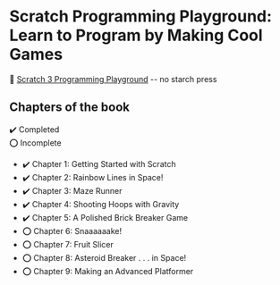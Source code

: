 # Scratch Programming Playground: Learn to Program by Making Cool Games

:link: [Scratch 3 Programming Playground](https://nostarch.com/scratch3playground) -- no starch press

## Chapters of the book

:heavy_check_mark: Completed  
:o: Incomplete

- :heavy_check_mark: Chapter 1: Getting Started with Scratch
- :heavy_check_mark: Chapter 2: Rainbow Lines in Space!
- :heavy_check_mark: Chapter 3: Maze Runner
- :heavy_check_mark: Chapter 4: Shooting Hoops with Gravity
- :heavy_check_mark: Chapter 5: A Polished Brick Breaker Game
- :o: Chapter 6: Snaaaaaake!
- :o: Chapter 7: Fruit Slicer
- :o: Chapter 8: Asteroid Breaker . . . in Space!
- :o: Chapter 9: Making an Advanced Platformer
